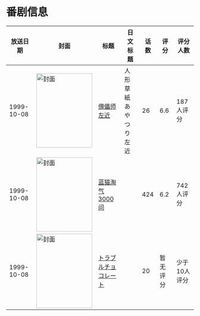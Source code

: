 # 番剧信息

|放送日期|封面|标题|日文标题|话数|评分|评分人数|
|---|---|---|---|---|---|---|
|1999-10-08|<img src="//lain.bgm.tv/pic/cover/c/ca/4b/4040_DU533.jpg" alt="封面" style="width:150px;height:200px;object-fit:cover;">|[傀儡师左近](https://bangumi.tv/subject/4040)|人形草紙 あやつり左近|26|6.6|187人评分|
|1999-10-08|<img src="//lain.bgm.tv/pic/cover/c/da/51/10220_3tGGW.jpg" alt="封面" style="width:150px;height:200px;object-fit:cover;">|[蓝猫淘气3000问](https://bangumi.tv/subject/10220)||424|6.2|742人评分|
|1999-10-08|<img src="//lain.bgm.tv/pic/cover/c/b0/66/181495_hnHKr.jpg" alt="封面" style="width:150px;height:200px;object-fit:cover;">|[トラブルチョコレート](https://bangumi.tv/subject/181495)||20|暂无评分|少于10人评分|

